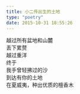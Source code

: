 ```yaml
---  
title: 小二传出生的土地  
type: "poetry"  
date: 2015-10-31 18:55:26  
---  
```

越过所有盆地和山麓  
丢下累赘  
越过重洋  
终于  
我手曾轻拂过的沙  
到达有你的土地  
在夏威夷，种出优质的檀香木